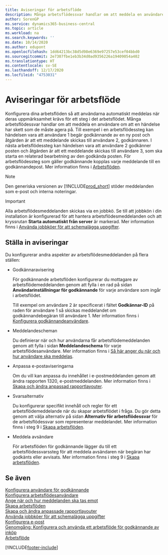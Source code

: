 ```yaml
---
title: Aviseringar för arbetsflöde
description: Många arbetsflödessvar handlar om att meddela en användare om att en händelse har skett som de måste agera på. Till exempel i en arbetsflödessteg kan händelsen vara att användare 1 begär godkännande av en ny post och åtgärden är att ett meddelande skickas till användare 2, godkännaren. I nästa arbetsflödessteg kan händelsen vara att användare 2 godkänner posten och åtgärden är att ett meddelande skickas till användare 3, som ska starta en relaterad bearbetning av den godkända posten. För arbetsflödessteg som gäller godkännande kopplas varje meddelande till en godkännandepost.
author: SorenGP
ms.service: dynamics365-business-central
ms.topic: article
ms.workload: na
ms.search.keywords: ''
ms.date: 10/14/2020
ms.author: edupont
ms.openlocfilehash: 1dd64213bc38d5d98e6369e97257e53cef04bbd0
ms.sourcegitcommit: 2e7307fbe1eb3b34d0ad9356226a19409054a402
ms.translationtype: HT
ms.contentlocale: sv-SE
ms.lasthandoff: 12/17/2020
ms.locfileid: "4753031"
---
```

# <a name="workflow-notifications"></a>Aviseringar för arbetsflöde

Konfigurera dina arbetsflöden så att användarna automatiskt meddelas när deras uppmärksamhet krävs för ett steg i det arbetsflödet. Många arbetsflödessvar handlar om att meddela en användare om att en händelse har skett som de måste agera på. Till exempel i en arbetsflödessteg kan händelsen vara att användare 1 begär godkännande av en ny post och åtgärden är att ett meddelande skickas till användare 2, godkännaren. I nästa arbetsflödessteg kan händelsen vara att användare 2 godkänner posten och åtgärden är att ett meddelande skickas till användare 3, som ska starta en relaterad bearbetning av den godkända posten. För arbetsflödessteg som gäller godkännande kopplas varje meddelande till en godkännandepost. Mer information finns i [Arbetsflöden](across-workflow.md).  

> [!NOTE]  
> Den generiska versionen av [!INCLUDE[prod_short](includes/prod_short.md)] stöder meddelanden som e-post och interna noteringar.  

> [!IMPORTANT]  
> Alla arbetsflödesmeddelanden skickas via en jobbkö. Se till att jobbkön i din installation är konfigurerad för att hantera arbetsflödesmeddelanden och att kryssrutan **Starta automatiskt från server** är markerad. Mer information finns i [Använda jobbköer för att schemalägga uppgifter](admin-job-queues-schedule-tasks.md).

## <a name="set-up-notifications"></a>Ställa in aviseringar

Du konfigurerar andra aspekter av arbetsflödesmeddelanden på flera ställen:  

* Godkännaravisering

    För godkännande arbetsflöden konfigurerar du mottagare av arbetsflödemeddelanden genom att fylla i en rad på sidan **Användarinställningar för godkännande** för varje användare som ingår i arbetsflödet.  

    Till exempel om användare 2 är specificerat i fältet **Godkännar-ID** på raden för användare 1 så skickas meddelandet om godkännandebegäran till användare 1. Mer information finns i [Konfigurera godkännandeanvändare](across-how-to-set-up-approval-users.md).  
* Meddelandescheman

    Du definierar när och hur användarna får arbetsflödemeddelanden genom att fylla i sidan **Meddelandeschema** för varje arbetsflödesanvändare. Mer information finns i [Så här anger du när och hur användare ska meddelas](across-how-to-specify-when-and-how-to-receive-notifications.md).  
* Anpassa e-postaviseringarna

    Om du vill kan anpassa du innehållet i e-postmeddelanden genom att ändra rapporten 1320, e-postmeddelanden. Mer information finns i [Skapa och ändra anpassad rapportlayouter](ui-how-create-custom-report-layout.md).  
* Svarsalternativ

    Du konfigurerar specifikt innehåll och regler för ett arbetsflödemeddelande när du skapar arbetsflödet i fråga. Du gör detta genom att välja alternativ på sidan **Alternativ för arbetsflödessvar** för de arbetsflödessvar som representerar meddelandet. Mer information finns i steg 9 i [Skapa arbetsflöden](across-how-to-create-workflows.md).  

* Meddela avsändare

    För arbetsflöden för godkännande lägger du till ett arbetsflödessvarssteg för att meddela avsändaren när begäran har godkänts eller avvisats. Mer information finns i steg 9 i [Skapa arbetsflöden](across-how-to-create-workflows.md).  

## <a name="see-also"></a>Se även

[Konfigurera användare för godkännande](across-how-to-set-up-approval-users.md)  
[Konfigurera arbetsflödesanvändare](across-how-to-set-up-workflow-users.md)  
[Ange när och hur meddelanden ska tas emot](across-how-to-specify-when-and-how-to-receive-notifications.md)  
[Skapa arbetsflöden](across-how-to-create-workflows.md)  
[Skapa och ändra anpassade rapportlayouter](ui-how-create-custom-report-layout.md)  
[Använda jobbköer för att schemalägga uppgifter](admin-job-queues-schedule-tasks.md)  
[Konfigurera e-post](admin-how-setup-email.md)  
[Genomgång: Konfigurera och använda ett arbetsflöde för godkännande av inköp](walkthrough-setting-up-and-using-a-purchase-approval-workflow.md)  
[Arbetsflöde](across-workflow.md)  


[!INCLUDE[footer-include](includes/footer-banner.md)]